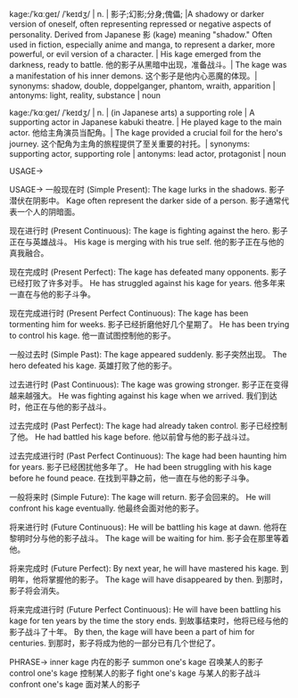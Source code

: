 kage:/ˈkɑːɡeɪ/ /ˈkeɪdʒ/ | n. | 影子;幻影;分身;傀儡; |A shadowy or darker version of oneself, often representing repressed or negative aspects of personality.  Derived from Japanese 影 (kage) meaning "shadow."  Often used in fiction, especially anime and manga, to represent a darker, more powerful, or evil version of a character. |  His kage emerged from the darkness, ready to battle. 他的影子从黑暗中出现，准备战斗。|  The kage was a manifestation of his inner demons. 这个影子是他内心恶魔的体现。| synonyms: shadow, double, doppelganger, phantom, wraith, apparition | antonyms: light, reality, substance | noun

kage:/ˈkɑːɡeɪ/ /ˈkeɪdʒ/ | n. |  (in Japanese arts) a supporting role | A supporting actor in Japanese kabuki theatre. | He played kage to the main actor. 他给主角演员当配角。|  The kage provided a crucial foil for the hero's journey.  这个配角为主角的旅程提供了至关重要的衬托。| synonyms: supporting actor, supporting role | antonyms: lead actor, protagonist | noun


USAGE->

USAGE->
一般现在时 (Simple Present):
The kage lurks in the shadows. 影子潜伏在阴影中。
Kage often represent the darker side of a person. 影子通常代表一个人的阴暗面。

现在进行时 (Present Continuous):
The kage is fighting against the hero. 影子正在与英雄战斗。
His kage is merging with his true self. 他的影子正在与他的真我融合。

现在完成时 (Present Perfect):
The kage has defeated many opponents. 影子已经打败了许多对手。
He has struggled against his kage for years. 他多年来一直在与他的影子斗争。

现在完成进行时 (Present Perfect Continuous):
The kage has been tormenting him for weeks. 影子已经折磨他好几个星期了。
He has been trying to control his kage. 他一直试图控制他的影子。

一般过去时 (Simple Past):
The kage appeared suddenly. 影子突然出现。
The hero defeated his kage. 英雄打败了他的影子。

过去进行时 (Past Continuous):
The kage was growing stronger. 影子正在变得越来越强大。
He was fighting against his kage when we arrived. 我们到达时，他正在与他的影子战斗。

过去完成时 (Past Perfect):
The kage had already taken control. 影子已经控制了他。
He had battled his kage before. 他以前曾与他的影子战斗过。

过去完成进行时 (Past Perfect Continuous):
The kage had been haunting him for years. 影子已经困扰他多年了。
He had been struggling with his kage before he found peace. 在找到平静之前，他一直在与他的影子斗争。


一般将来时 (Simple Future):
The kage will return. 影子会回来的。
He will confront his kage eventually. 他最终会面对他的影子。

将来进行时 (Future Continuous):
He will be battling his kage at dawn. 他将在黎明时分与他的影子战斗。
The kage will be waiting for him. 影子会在那里等着他。

将来完成时 (Future Perfect):
By next year, he will have mastered his kage. 到明年，他将掌握他的影子。
The kage will have disappeared by then. 到那时，影子将会消失。

将来完成进行时 (Future Perfect Continuous):
He will have been battling his kage for ten years by the time the story ends. 到故事结束时，他将已经与他的影子战斗了十年。
By then, the kage will have been a part of him for centuries. 到那时，影子将成为他的一部分已有几个世纪了。


PHRASE->
inner kage  内在的影子
summon one's kage  召唤某人的影子
control one's kage  控制某人的影子
fight one's kage  与某人的影子战斗
confront one's kage  面对某人的影子
